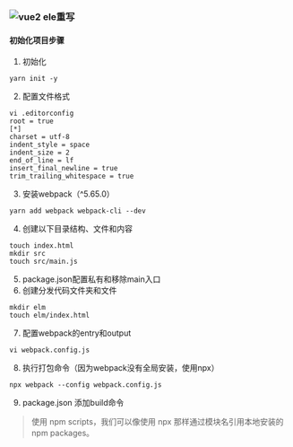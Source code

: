 ### ![vue2 ele重写](https://github.com/bailicangdu/vue2-elm)
#### 初始化项目步骤
1. 初始化
```shell
yarn init -y
```
2. 配置文件格式
```shell
vi .editorconfig
root = true
[*]
charset = utf-8
indent_style = space
indent_size = 2
end_of_line = lf
insert_final_newline = true
trim_trailing_whitespace = true
```
3. 安装webpack（^5.65.0）
```shell
yarn add webpack webpack-cli --dev
```
4. 创建以下目录结构、文件和内容
```shell
touch index.html
mkdir src
touch src/main.js
```
5. package.json配置私有和移除main入口
6. 创建分发代码文件夹和文件
```shell
mkdir elm
touch elm/index.html
```
7. 配置webpack的entry和output
```shell
vi webpack.config.js
```
8. 执行打包命令（因为webpack没有全局安装，使用npx）
```shell
npx webpack --config webpack.config.js
```
9. package.json 添加build命令
> 使用 npm scripts，我们可以像使用 npx 那样通过模块名引用本地安装的 npm packages。
